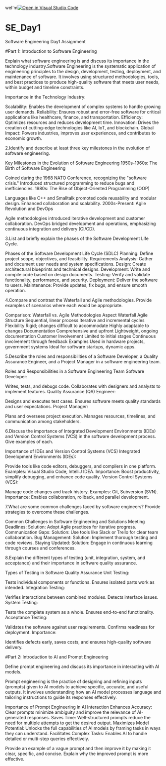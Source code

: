 weI'm[![Open in Visual Studio Code](https://classroom.github.com/assets/open-in-vscode-2e0aaae1b6195c2367325f4f02e2d04e9abb55f0b24a779b69b11b9e10269abc.svg)](https://classroom.github.com/online_ide?assignment_repo_id=17341904&assignment_repo_type=AssignmentRepo)
# SE_Day1
Software Engineering Day1 Assignment

#Part 1: Introduction to Software Engineering

Explain what software engineering is and discuss its importance in the technology industry.Software Engineering is the systematic application of engineering principles to the design, development, testing, deployment, and maintenance of software. It involves using structured methodologies, tools, and best practices to produce high-quality software that meets user needs, within budget and timeline constraints.

Importance in the Technology Industry:

Scalability: Enables the development of complex systems to handle growing user demands.
Reliability: Ensures robust and error-free software for critical applications like healthcare, finance, and transportation.
Efficiency: Optimizes resources and reduces development time.
Innovation: Drives the creation of cutting-edge technologies like AI, IoT, and blockchain.
Global Impact: Powers industries, improves user experiences, and contributes to economic growth.

2.Identify and describe at least three key milestones in the evolution of software engineering.

Key Milestones in the Evolution of Software Engineering
1950s-1960s: The Birth of Software Engineering

Coined during the 1968 NATO Conference, recognizing the "software crisis."
Introduced structured programming to reduce bugs and inefficiencies.
1980s: The Rise of Object-Oriented Programming (OOP)

Languages like C++ and Smalltalk promoted code reusability and modular design.
Enhanced collaboration and scalability.
2000s-Present: Agile Revolution and DevOps

Agile methodologies introduced iterative development and customer collaboration.
DevOps bridged development and operations, emphasizing continuous integration and delivery (CI/CD).


3.List and briefly explain the phases of the Software Development Life Cycle.

Phases of the Software Development Life Cycle (SDLC)
Planning: Define project scope, objectives, and feasibility.
Requirements Analysis: Gather and document user needs and system specifications.
Design: Create architectural blueprints and technical designs.
Development: Write and compile code based on design documents.
Testing: Verify and validate functionality, performance, and security.
Deployment: Deliver the software to users.
Maintenance: Provide updates, fix bugs, and ensure smooth operation.


4.Compare and contrast the Waterfall and Agile methodologies. Provide examples of scenarios where each would be appropriate.

Comparison: Waterfall vs. Agile Methodologies
Aspect	Waterfall	Agile
Structure	Sequential, linear process	Iterative and incremental cycles
Flexibility	Rigid; changes difficult to accommodate	Highly adaptable to changes
Documentation	Comprehensive and upfront	Lightweight, ongoing documentation
Customer Involvement	Limited to initial stages	Continuous involvement through feedback
Examples	Used in hardware projects, government systems	Ideal for software startups, dynamic apps.


5.Describe the roles and responsibilities of a Software Developer, a Quality Assurance Engineer, and a Project Manager in a software engineering team.

Roles and Responsibilities in a Software Engineering Team
Software Developer:

Writes, tests, and debugs code.
Collaborates with designers and analysts to implement features.
Quality Assurance (QA) Engineer:

Designs and executes test cases.
Ensures software meets quality standards and user expectations.
Project Manager:

Plans and oversees project execution.
Manages resources, timelines, and communication among stakeholders.



6.Discuss the importance of Integrated Development Environments (IDEs) and Version Control Systems (VCS) in the software development process. Give examples of each.

Importance of IDEs and Version Control Systems (VCS)
Integrated Development Environments (IDEs):

Provide tools like code editors, debuggers, and compilers in one platform.
Examples: Visual Studio Code, IntelliJ IDEA.
Importance: Boost productivity, simplify debugging, and enhance code quality.
Version Control Systems (VCS):

Manage code changes and track history.
Examples: Git, Subversion (SVN).
Importance: Enables collaboration, rollback, and parallel development.


7.What are some common challenges faced by software engineers? Provide strategies to overcome these challenges.


Common Challenges in Software Engineering and Solutions
Meeting Deadlines:
Solution: Adopt Agile practices for iterative progress.
Communication Gaps:
Solution: Use tools like Slack or Trello for clear team collaboration.
Bug Management:
Solution: Implement thorough testing and code reviews.
Staying Updated:
Solution: Engage in continuous learning through courses and conferences.

8.Explain the different types of testing (unit, integration, system, and acceptance) and their importance in software quality assurance.

Types of Testing in Software Quality Assurance
Unit Testing:

Tests individual components or functions.
Ensures isolated parts work as intended.
Integration Testing:

Verifies interactions between combined modules.
Detects interface issues.
System Testing:

Tests the complete system as a whole.
Ensures end-to-end functionality.
Acceptance Testing:

Validates the software against user requirements.
Confirms readiness for deployment.
Importance:

Identifies defects early, saves costs, and ensures high-quality software delivery.



#Part 2: Introduction to AI and Prompt Engineering


Define prompt engineering and discuss its importance in interacting with AI models.

Prompt engineering is the practice of designing and refining inputs (prompts) given to AI models to achieve specific, accurate, and useful outputs. It involves understanding how an AI model processes language and tailoring instructions to guide its responses effectively.

Importance of Prompt Engineering in AI Interaction
Enhances Accuracy: Clear prompts minimize ambiguity and improve the relevance of AI-generated responses.
Saves Time: Well-structured prompts reduce the need for multiple attempts to get the desired output.
Maximizes Model Potential: Unlocks the full capabilities of AI models by framing tasks in ways they can understand.
Facilitates Complex Tasks: Enables AI to handle detailed or multi-step queries effectively.


Provide an example of a vague prompt and then improve it by making it clear, specific, and concise. Explain why the improved prompt is more effective.



